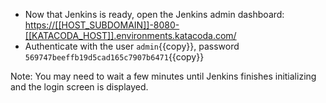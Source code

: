 * Now that Jenkins is ready, open the Jenkins admin dashboard:
  <a href="https://[[HOST_SUBDOMAIN]]-8080-[[KATACODA_HOST]].environments.katacoda.com/"
  target="jenkins">https://[[HOST_SUBDOMAIN]]-8080-[[KATACODA_HOST]].environments.katacoda.com/</a>
* Authenticate with the user `admin`{{copy}}, password
  `569747beeffb19d5cad165c7907b6471`{{copy}}

Note: You may need to wait a few minutes until Jenkins finishes initializing and
the login screen is displayed.

